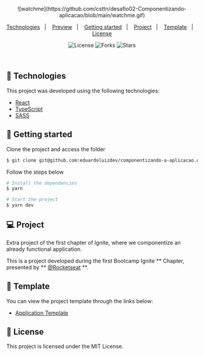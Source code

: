 <p align="center">
![watchme](https://github.com/csttn/desafio02-Componentizando-aplicacao/blob/main/watchme.gif)
</p>
<p align="center">
  <a href="#technologies">Technologies</a>&nbsp;&nbsp;&nbsp;|&nbsp;&nbsp;&nbsp;
  <a href="#-preview">Preview</a>&nbsp;&nbsp;&nbsp;|&nbsp;&nbsp;&nbsp;
  <a href="#-layout">Getting started</a>&nbsp;&nbsp;&nbsp;|&nbsp;&nbsp;&nbsp;
  <a href="#-project">Project</a>&nbsp;&nbsp;&nbsp;|&nbsp;&nbsp;&nbsp;
  <a href="#-layout">Template</a>&nbsp;&nbsp;&nbsp;|&nbsp;&nbsp;&nbsp;
  <a href="#-license">License</a>
</p>

<p align="center">
  <img  src="https://img.shields.io/static/v1?label=license&message=MIT&color=5965E0&labelColor=121214" alt="License">
  
  <img src="https://img.shields.io/github/forks/eduardoluizdev/todo?label=forks&message=MIT&color=5965E0&labelColor=121214" alt="Forks">

  <img src="https://img.shields.io/github/stars/eduardoluizdev/todo?label=stars&message=MIT&color=5965E0&labelColor=121214" alt="Stars">
</p>

<br>



## 🧪 Technologies

This project was developed using the following technologies:

- [React](https://reactjs.org)
- [TypeScript](https://www.typescriptlang.org/)
- [SASS](https://sass-lang.com/)

## 🚀 Getting started

Clone the project and access the folder

```bash
$ git clone git@github.com:eduardoluizdev/componentizando-a-aplicacao.git && cd componentizando-a-aplicacao
```

Follow the steps below

```bash
# Install the dependencies
$ yarn

# Start the project
$ yarn dev
```

## 💻 Project

Extra project of the first chapter of Ignite, where we componentize an already functional application.

This is a project developed during the first Bootcamp Ignite ** Chapter, presented by ** [@Rocketseat](https://github.com/Rocketseat) \*\*.

## 🔖 Template

You can view the project template through the links below:

- [Application Template](https://github.com/rocketseat-education/ignite-template-componentizando-a-aplicacao)

## 📝 License

This project is licensed under the MIT License.
